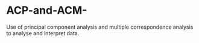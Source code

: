 # ACP-and-ACM-
Use of principal component analysis and multiple correspondence analysis to analyse and interpret data. 

![]()
![]()
![]()
